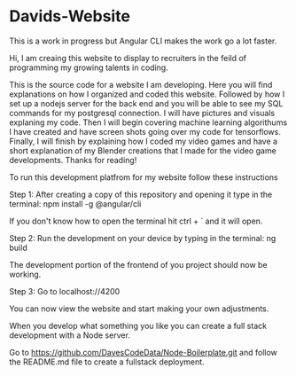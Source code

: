 # Davids-Website

This is a work in progress but Angular CLI makes the work go a lot faster.

Hi, I am creaing this website to display to recruiters in the feild of programming my growing talents in coding.

This is the source code for a website I am developing. Here you will find explanations on how I organized and coded this website. Followed by how I set up a nodejs server for the back end and you will be able to see my SQL commands for my postgresql connection. I will have pictures and visuals explaning my code. Then I will begin covering machine learning algorithums I have created and have screen shots going over my code for tensorflows. Finally, I will finish by explaining how I coded my video games and have a short explanation of my Blender creations that I made for the video game developments. Thanks for reading!

To run this development platfrom for my website follow these instructions

Step 1: After creating a copy of this repository and opening it type in the terminal: npm install -g @angular/cli 

If you don't know how to open the terminal hit ctrl + ` and it will open.

Step 2: Run the development on your device by typing in the terminal: ng build

The development portion of the frontend of you project should now be working.

Step 3: Go to localhost://4200

You can now view the website and start making your own adjustments.

When you develop what something you like you can create a full stack development with a Node server.

Go to https://github.com/DavesCodeData/Node-Boilerplate.git and follow the README.md file to create a fullstack deployment.